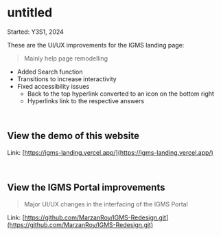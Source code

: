 # untitled
Started: Y3S1, 2024

These are the UI/UX improvements for the IGMS landing page:

> Mainly help page remodelling

- Added Search function
- Transitions to increase interactivity
- Fixed accessibility issues
  - Back to the top hyperlink converted to an icon on the bottom right
  - Hyperlinks link to the respective answers

<br>

## View the demo of this website
Link: [https://igms-landing.vercel.app/](https://igms-landing.vercel.app/) 

<br>

## View the IGMS Portal improvements
> Major UI/UX changes in the interfacing of the IGMS Portal

Link: [https://github.com/MarzanRoy/IGMS-Redesign.git](https://github.com/MarzanRoy/IGMS-Redesign.git)
